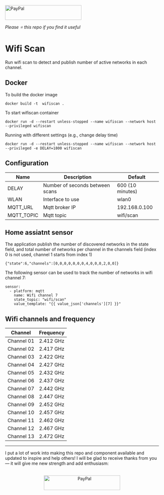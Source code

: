 <p align="left"><br>
<a href="https://paypal.me/eyalco1967?locale.x=he_IL" target="_blank"><img src="http://khrolenok.ru/support_paypal.png" alt="PayPal" width="250" height="48"></a>
</p>

*Please :star: this repo if you find it useful*

# Wifi Scan

Run wifi scan to detect and publish number of active networks in each channel.

## Docker

To build the docker image

```
docker build -t  wifiscan .
```

To start wifiscan container

```
docker run -d --restart unless-stopped --name wifiscan --network host --privileged wifiscan
```

Running with different settings (e.g., change delay time)

```
docker run -d --restart unless-stopped --name wifiscan --network host --privileged -e DELAY=1800 wifiscan
```

## Configuration

Name | Description | Default
---|---|---
DELAY | Number of seconds between scans | 600 (10 minutes)
WLAN | Interface to use | wlan0
MQTT_URL | Mqtt broker IP | 192.168.0.100
MQTT_TOPIC | Mqtt topic | wifi/scan

## Home assiatnt sensor

The application publish the number of discovered networks in the state field, and total number of networks per channel in the channels field (index 0 is not used, channel 1 starts from index 1)

```
{"state":6,"channels":[0,0,0,0,0,0,0,4,0,0,0,2,0,0]}
```

The following sensor can be used to track the number of networks in wifi channel 7:

```
sensor:
  - platform: mqtt
    name: Wifi channel 7
    state_topic: "wifi/scan"
    value_template: "{{ value_json['channels'][7] }}"
```

## Wifi channels and frequency

Channel | Frequency
---|---
Channel 01 | 2.412 GHz
Channel 02 | 2.417 GHz
Channel 03 | 2.422 GHz
Channel 04 | 2.427 GHz
Channel 05 | 2.432 GHz
Channel 06 | 2.437 GHz
Channel 07 | 2.442 GHz
Channel 08 | 2.447 GHz
Channel 09 | 2.452 GHz
Channel 10 | 2.457 GHz
Channel 11 | 2.462 GHz
Channel 12 | 2.467 GHz
Channel 13 | 2.472 GHz

---

I put a lot of work into making this repo and component available and updated to inspire and help others! I will be glad to receive thanks from you — it will give me new strength and add enthusiasm:
<p align="center"><br>
<a href="https://paypal.me/eyalco1967?locale.x=he_IL" target="_blank"><img src="http://khrolenok.ru/support_paypal.png" alt="PayPal" width="250" height="48"></a>
</p>
